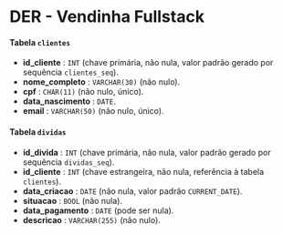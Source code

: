 # DER - Vendinha Fullstack

#### Tabela `clientes`

* **id_cliente** : `INT` (chave primária, não nula, valor padrão gerado por sequência `clientes_seq`).
* **nome_completo** : `VARCHAR(30)` (não nulo).
* **cpf** : `CHAR(11)` (não nulo, único).
* **data_nascimento** : `DATE`.
* **email** : `VARCHAR(50)` (não nulo, único).

#### Tabela `dividas`

* **id_divida** : `INT` (chave primária, não nula, valor padrão gerado por sequência `dividas_seq`).
* **id_cliente** : `INT` (chave estrangeira, não nula, referência à tabela `clientes`).
* **data_criacao** : `DATE` (não nula, valor padrão `CURRENT_DATE`).
* **situacao** : `BOOL` (não nula).
* **data_pagamento** : `DATE` (pode ser nula).
* **descricao** : `VARCHAR(255)` (não nulo).
